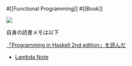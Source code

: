 #[[Functional Programming]] #[[Book]]

![](https://cdn.shopify.com/s/files/1/1634/7169/products/cover_530x.png?v=1564720482)

自身の読書メモは以下

[「Programming in Haskell 2nd edition」を読んだ](https://boykush.github.io/diaries/read-programming-haskell/)

- [Lambda Note](https://www.lambdanote.com/collections/haskell)